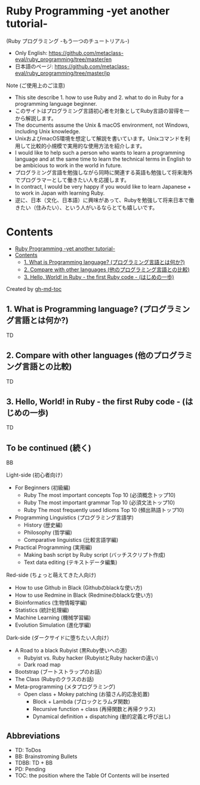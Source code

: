 # Ruby Programming -yet another tutorial-
(Ruby プログラミング -もう一つのチュートリアル-)

* Only English: https://github.com/metaclass-eval/ruby_programming/tree/master/en
* 日本語のページ: https://github.com/metaclass-eval/ruby_programming/tree/master/jp

Note (ご使用上のご注意)
* This site describe 1. how to use Ruby and 2. what to do in Ruby for a programming language beginner.
* このサイトはプログラミング言語初心者を対象としてRuby言語の習得を一から解説します。
* The documents assume the Unix & macOS environment, not Windows, including Unix knowledge.
* UnixおよびmacOS環境を想定して解説を書いています。Unixコマンドを利用して比較的小規模で実用的な使用方法を紹介します。
* I would like to help such a person who wants to learn a programming language and at the same time to learn the technical terms in English to be ambicious to work in the world in future.
* プログラミング言語を勉強しながら同時に関連する英語も勉強して将来海外でプログラマーとして働きたい人を応援します。
* In contract, I would be very happy if you would like to learn Japanese + to work in Japan with learning Ruby.
* 逆に、日本（文化、日本語）に興味があって、Rubyを勉強して将来日本で働きたい（住みたい）、という人がいるならとても嬉しいです。

Contents
=================

* [Ruby Programming \-yet another tutorial\-](#ruby-programming--yet-another-tutorial-)
* [Contents](#contents)
  * [1\. What is Programming language? (プログラミング言語とは何か?)](#1-what-is-programming-language-%E3%83%97%E3%83%AD%E3%82%B0%E3%83%A9%E3%83%9F%E3%83%B3%E3%82%B0%E8%A8%80%E8%AA%9E%E3%81%A8%E3%81%AF%E4%BD%95%E3%81%8B)
  * [2\. Compare with other languages (他のプログラミング言語との比較)](#2-compare-with-other-languages-%E4%BB%96%E3%81%AE%E3%83%97%E3%83%AD%E3%82%B0%E3%83%A9%E3%83%9F%E3%83%B3%E3%82%B0%E8%A8%80%E8%AA%9E%E3%81%A8%E3%81%AE%E6%AF%94%E8%BC%83)
  * [3\. Hello, World\! in Ruby \- the first Ruby code \- (はじめの一歩)](#3-hello-world-in-ruby---the-first-ruby-code---%E3%81%AF%E3%81%98%E3%82%81%E3%81%AE%E4%B8%80%E6%AD%A9)

Created by [gh-md-toc](https://github.com/ekalinin/github-markdown-toc.go)

## 1. What is Programming language? (プログラミング言語とは何か?)

TD

## 2. Compare with other languages (他のプログラミング言語との比較)

TD

## 3. Hello, World! in Ruby - the first Ruby code - (はじめの一歩)

TD

## To be continued (続く)

BB

Light-side (初心者向け）
* For Beginners (初級編)
	* Ruby The most important concepts Top 10 (必須概念トップ10)
	* Ruby The most important grammar Top 10 (必須文法トップ10)
	* Ruby The most frequently used Idioms Top 10 (頻出熟語トップ10)
* Programming Linguistics (プログラミング言語学)
	* History (歴史編)
	* Philosophy (哲学編)
	* Comparative linguistics (比較言語学編)
* Practical Programming (実用編)
	* Making bash script by Ruby script (バッチスクリプト作成)
	* Text data editing (テキストデータ編集)

Red-side (ちょっと萌えてきた人向け)
* How to use Github in Black (Githubのblackな使い方)
* How to use Redmine in Black (Redmineのblackな使い方)
* Bioinformatics (生物情報学編)
* Statistics (統計処理編)
* Machine Learning (機械学習編)
* Evolution Simulation (進化学編)

Dark-side (ダークサイドに堕ちたい人向け）
* A Road to a black Rubyist (黒Ruby使いへの道)
	* Rubyist vs. Ruby hacker (RubyistとRuby hackerの違い)
	* Dark road map
* Bootstrap (ブートストラップのお話）
* The Class (Rubyのクラスのお話)
* Meta-programming (メタプログラミング)
  * Open class + Mokey patching (お猿さん的応急処置)
	* Block + Lambda (ブロックとラムダ関数)
	* Recursive function + class (再帰関数と再帰クラス)
	* Dynamical definition + dispatching (動的定義と呼び出し)

## Abbreviations

* TD: ToDos
* BB: Brainstroming Bullets 
* TDBB: TD + BB
* PD: Pending
* TOC: the position where the Table Of Contents will be inserted


